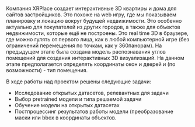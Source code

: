 Компания XRPlace создает интерактивные 3D квартиры и дома для сайтов застройщиков. Это похоже на web игру, где мы показываем планировку и локацию вокруг будущей недвижимости. Это особенно актуально для покупателей из других городов, а также для объектов недвижимости, которые ещё не построены. Это real time 3D в браузере, где можно гулять от первого лица, как в любой компьютерной игре (без ограничений перемещения по точкам, как у 360панорам). На предыдущем этапе была создана модель распознавания углов помещений для создания интерактивных 3D визуализаций. На данном этапе предполагается определять координаты окон и дверей и (по возможности) - тип помещения.

В ходе работы над проектом решены следующие задачи:
 - Исследование открытых датасетов, релевантных для задачи
 - Выбор pretrained модели и типа решаемой задачи
 - Обучение модели на открытых датасетах
 - Постпроцессинг результатов работы модели (преобразование маски или bbox в координаты объектов.
